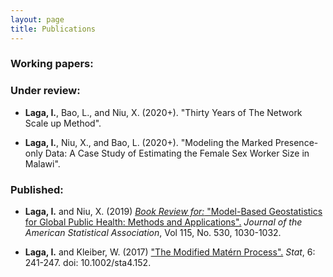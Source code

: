 ```yaml
---
layout: page
title: Publications
---
```


### Working papers:


### Under review:
- **Laga, I.**, Bao, L., and Niu, X. (2020+). "Thirty Years of The Network Scale up Method".

- **Laga, I.**, Niu, X., and Bao, L. (2020+). "Modeling the Marked Presence-only Data: A Case Study of Estimating the Female Sex Worker Size in Malawi".

### Published:
- **Laga, I.** and Niu, X. (2019) [*Book Review for:* "Model-Based Geostatistics for Global Public Health: Methods and Applications".](https://amstat.tandfonline.com/doi/full/10.1080/01621459.2020.1759988) *Journal of the American Statistical Association*, Vol 115, No. 530, 1030-1032.

- **Laga, I.** and Kleiber, W. (2017) ["The Modified Matérn Process".](https://onlinelibrary.wiley.com/doi/abs/10.1002/sta4.152) *Stat*, 6: 241-247. doi: 10.1002/sta4.152.

